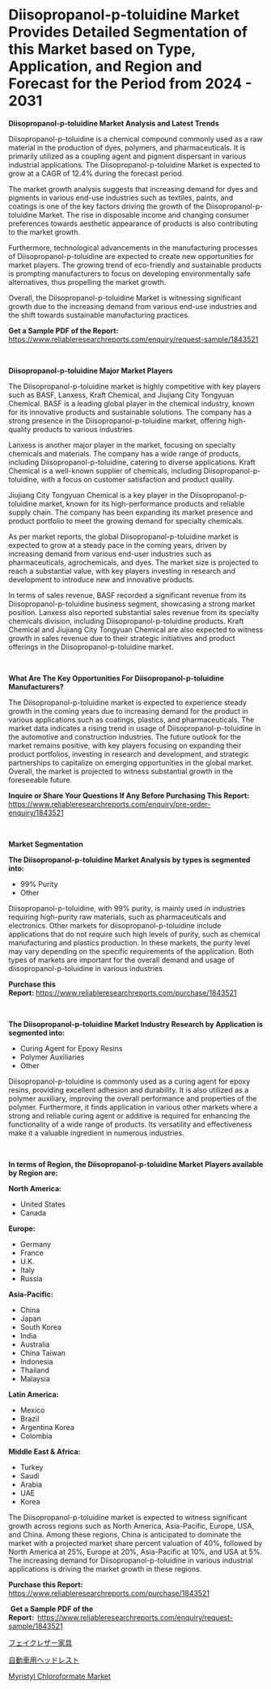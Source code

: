 <p><h1>Diisopropanol-p-toluidine Market Provides Detailed Segmentation of this Market based on Type, Application, and Region and Forecast for the Period from 2024 - 2031</h1></p><p><strong>Diisopropanol-p-toluidine Market Analysis and Latest Trends</strong></p>
<p><p>Diisopropanol-p-toluidine is a chemical compound commonly used as a raw material in the production of dyes, polymers, and pharmaceuticals. It is primarily utilized as a coupling agent and pigment dispersant in various industrial applications. The Diisopropanol-p-toluidine Market is expected to grow at a CAGR of 12.4% during the forecast period.</p><p>The market growth analysis suggests that increasing demand for dyes and pigments in various end-use industries such as textiles, paints, and coatings is one of the key factors driving the growth of the Diisopropanol-p-toluidine Market. The rise in disposable income and changing consumer preferences towards aesthetic appearance of products is also contributing to the market growth.</p><p>Furthermore, technological advancements in the manufacturing processes of Diisopropanol-p-toluidine are expected to create new opportunities for market players. The growing trend of eco-friendly and sustainable products is prompting manufacturers to focus on developing environmentally safe alternatives, thus propelling the market growth.</p><p>Overall, the Diisopropanol-p-toluidine Market is witnessing significant growth due to the increasing demand from various end-use industries and the shift towards sustainable manufacturing practices.</p></p>
<p><strong>Get a Sample PDF of the Report:&nbsp;</strong> <a href="https://www.reliableresearchreports.com/enquiry/request-sample/1843521">https://www.reliableresearchreports.com/enquiry/request-sample/1843521</a></p>
<p>&nbsp;</p>
<p><strong>Diisopropanol-p-toluidine Major Market Players</strong></p>
<p><p>The Diisopropanol-p-toluidine market is highly competitive with key players such as BASF, Lanxess, Kraft Chemical, and Jiujiang City Tongyuan Chemical. BASF is a leading global player in the chemical industry, known for its innovative products and sustainable solutions. The company has a strong presence in the Diisopropanol-p-toluidine market, offering high-quality products to various industries.</p><p>Lanxess is another major player in the market, focusing on specialty chemicals and materials. The company has a wide range of products, including Diisopropanol-p-toluidine, catering to diverse applications. Kraft Chemical is a well-known supplier of chemicals, including Diisopropanol-p-toluidine, with a focus on customer satisfaction and product quality.</p><p>Jiujiang City Tongyuan Chemical is a key player in the Diisopropanol-p-toluidine market, known for its high-performance products and reliable supply chain. The company has been expanding its market presence and product portfolio to meet the growing demand for specialty chemicals.</p><p>As per market reports, the global Diisopropanol-p-toluidine market is expected to grow at a steady pace in the coming years, driven by increasing demand from various end-user industries such as pharmaceuticals, agrochemicals, and dyes. The market size is projected to reach a substantial value, with key players investing in research and development to introduce new and innovative products.</p><p>In terms of sales revenue, BASF recorded a significant revenue from its Diisopropanol-p-toluidine business segment, showcasing a strong market position. Lanxess also reported substantial sales revenue from its specialty chemicals division, including Diisopropanol-p-toluidine products. Kraft Chemical and Jiujiang City Tongyuan Chemical are also expected to witness growth in sales revenue due to their strategic initiatives and product offerings in the Diisopropanol-p-toluidine market.</p></p>
<p>&nbsp;</p>
<p><strong>What Are The Key Opportunities For Diisopropanol-p-toluidine Manufacturers?</strong></p>
<p><p>The Diisopropanol-p-toluidine market is expected to experience steady growth in the coming years due to increasing demand for the product in various applications such as coatings, plastics, and pharmaceuticals. The market data indicates a rising trend in usage of Diisopropanol-p-toluidine in the automotive and construction industries. The future outlook for the market remains positive, with key players focusing on expanding their product portfolios, investing in research and development, and strategic partnerships to capitalize on emerging opportunities in the global market. Overall, the market is projected to witness substantial growth in the foreseeable future.</p></p>
<p><strong>Inquire or Share Your Questions If Any Before Purchasing This Report:</strong> <a href="https://www.reliableresearchreports.com/enquiry/pre-order-enquiry/1843521">https://www.reliableresearchreports.com/enquiry/pre-order-enquiry/1843521</a></p>
<p>&nbsp;</p>
<p><strong>Market Segmentation</strong></p>
<p><strong>The Diisopropanol-p-toluidine Market Analysis by types is segmented into:</strong></p>
<p><ul><li>99% Purity</li><li>Other</li></ul></p>
<p><p>Diisopropanol-p-toluidine, with 99% purity, is mainly used in industries requiring high-purity raw materials, such as pharmaceuticals and electronics. Other markets for diisopropanol-p-toluidine include applications that do not require such high levels of purity, such as chemical manufacturing and plastics production. In these markets, the purity level may vary depending on the specific requirements of the application. Both types of markets are important for the overall demand and usage of diisopropanol-p-toluidine in various industries.</p></p>
<p><strong>Purchase this Report:&nbsp;</strong><a href="https://www.reliableresearchreports.com/purchase/1843521">https://www.reliableresearchreports.com/purchase/1843521</a></p>
<p>&nbsp;</p>
<p><strong>The Diisopropanol-p-toluidine Market Industry Research by Application is segmented into:</strong></p>
<p><ul><li>Curing Agent for Epoxy Resins</li><li>Polymer Auxiliaries</li><li>Other</li></ul></p>
<p><p>Diisopropanol-p-toluidine is commonly used as a curing agent for epoxy resins, providing excellent adhesion and durability. It is also utilized as a polymer auxiliary, improving the overall performance and properties of the polymer. Furthermore, it finds application in various other markets where a strong and reliable curing agent or additive is required for enhancing the functionality of a wide range of products. Its versatility and effectiveness make it a valuable ingredient in numerous industries.</p></p>
<p>&nbsp;</p>
<p><strong>In terms of Region, the Diisopropanol-p-toluidine Market Players available by Region are:</strong></p>
<p>
    <p> <strong> North America: </strong>
        <ul>
            <li>United States</li>
            <li>Canada</li>
        </ul>
        </p> 
    <p> <strong> Europe: </strong>
        <ul>
            <li>Germany</li>
            <li>France</li>
            <li>U.K.</li>
            <li>Italy</li>
            <li>Russia</li>
        </ul>
        </p> 
    <p> <strong> Asia-Pacific: </strong>
        <ul>
            <li>China</li>
            <li>Japan</li>
            <li>South Korea</li>
            <li>India</li>
            <li>Australia</li>
            <li>China Taiwan</li>
            <li>Indonesia</li>
            <li>Thailand</li>
            <li>Malaysia</li>
        </ul>
        </p> 
    <p> <strong> Latin America: </strong>
        <ul>
            <li>Mexico</li>
            <li>Brazil</li>
            <li>Argentina Korea</li>
            <li>Colombia</li>
        </ul>
        </p> 
    <p> <strong> Middle East & Africa: </strong>
        <ul>
            <li>Turkey</li>
            <li>Saudi</li>
            <li>Arabia</li>
            <li>UAE</li>
            <li>Korea</li>
        </ul>
    </p>
    </p>
<p><p>The Diisopropanol-p-toluidine market is expected to witness significant growth across regions such as North America, Asia-Pacific, Europe, USA, and China. Among these regions, China is anticipated to dominate the market with a projected market share percent valuation of 40%, followed by North America at 25%, Europe at 20%, Asia-Pacific at 10%, and USA at 5%. The increasing demand for Diisopropanol-p-toluidine in various industrial applications is driving the market growth in these regions.</p></p>
<p><strong>Purchase this Report: </strong><a href="https://www.reliableresearchreports.com/purchase/1843521">https://www.reliableresearchreports.com/purchase/1843521</a></p>
<p>&nbsp;<strong>Get a Sample PDF of the Report:&nbsp;&nbsp;</strong><a href="https://www.reliableresearchreports.com/enquiry/request-sample/1843521">https://www.reliableresearchreports.com/enquiry/request-sample/1843521</a></p>
<p><strong></strong></p>
<p><p><a href="https://medium.com/@a.d.michael1/%E3%83%95%E3%82%A7%E3%82%A4%E3%82%AF%E3%83%AC%E3%82%B6%E3%83%BC%E3%83%95%E3%82%A1%E3%83%8B%E3%83%81%E3%83%A3%E3%83%BC%E5%B8%82%E5%A0%B4-%E5%B8%82%E5%A0%B4cagr-%E5%B8%82%E5%A0%B4%E3%83%88%E3%83%AC%E3%83%B3%E3%83%89-%E6%88%90%E9%95%B7%E6%88%A6%E7%95%A5%E3%81%AB%E9%96%A2%E3%81%99%E3%82%8B%E6%B4%9E%E5%AF%9F-664015e96957">フェイクレザー家具</a></p><p><a href="https://medium.com/@attyourniture/%E8%87%AA%E5%8B%95%E8%BB%8A%E7%94%A8%E3%83%98%E3%83%83%E3%83%89%E3%83%AC%E3%82%B9%E3%83%88%E5%B8%82%E5%A0%B4-2031%E5%B9%B4%E3%81%BE%E3%81%A7%E3%81%AE%E3%83%88%E3%83%AC%E3%83%B3%E3%83%89-%E4%BA%88%E6%B8%AC-%E7%AB%B6%E4%BA%89%E5%88%86%E6%9E%90-0e5994b77c78">自動車用ヘッドレスト</a></p><p><a href="https://github.com/lataunyatinikmelvin59ilbd0dv/Market-Research-Report-List-1/blob/main/myristyl-chloroformate-market.md">Myristyl Chloroformate Market</a></p></p>